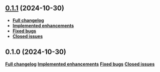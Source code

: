 ## [0.1.1](https://github.com/mo3rfan-org/gha-test-docker-geoserver/tree/0.1.1) (2024-10-30)

- **[Full changelog](https://github.com/mo3rfan-org/gha-test-docker-geoserver/compare/0.1.0...0.1.1)**
- **[Implemented enhancements](https://github.com/mo3rfan-org/gha-test-docker-geoserver/issues?q=is%3Aissue+milestone%3A%220.1.1%22+is%3Aclosed+label%3Aenhancement)**
- **[Fixed bugs](https://github.com/mo3rfan-org/gha-test-docker-geoserver/issues?q=is%3Aissue+milestone%3A%220.1.1%22+is%3Aclosed+label%3Abug)**
- **[Closed issues](https://github.com/mo3rfan-org/gha-test-docker-geoserver/issues?q=is%3Aissue+milestone%3A%220.1.1%22+is%3Aclosed)**
## 0.1.0 (2024-10-30)
**[Full changelog](https://github.com/mo3rfan-org/gha-test-docker-geoserver/compare/0.0.0...0.1.0)**
**[Implemented enhancements](https://github.com/mo3rfan-org/gha-test-docker-geoserver/issues?q=is%3Aissue+milestone%3A%220.1.0%22+is%3Aclosed+label%3Aenhancement)**
**[Fixed bugs](https://github.com/mo3rfan-org/gha-test-docker-geoserver/issues?q=is%3Aissue+milestone%3A%220.1.0%22+is%3Aclosed+label%3Abug)**
**[Closed issues](https://github.com/mo3rfan-org/gha-test-docker-geoserver/issues?q=is%3Aissue+milestone%3A%220.1.0%22+is%3Aclosed)**
